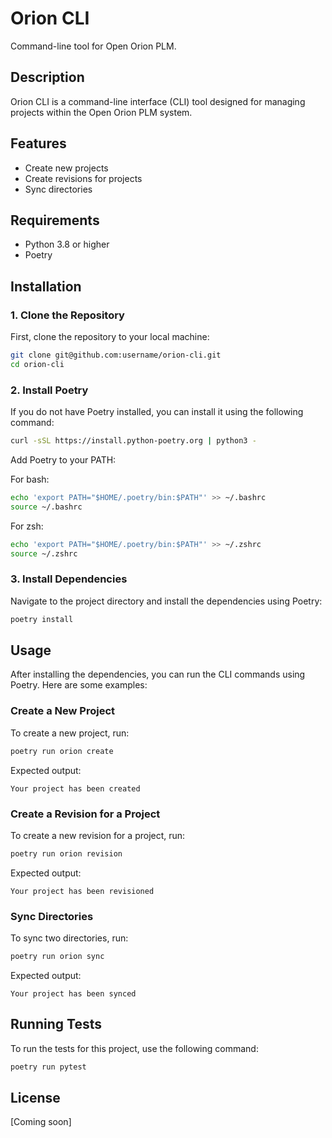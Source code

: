 
# Orion CLI

Command-line tool for Open Orion PLM.

## Description

Orion CLI is a command-line interface (CLI) tool designed for managing projects within the Open Orion PLM system. 

## Features

- Create new projects
- Create revisions for projects
- Sync directories

## Requirements

- Python 3.8 or higher
- Poetry

## Installation

### 1. Clone the Repository

First, clone the repository to your local machine:

```bash
git clone git@github.com:username/orion-cli.git
cd orion-cli
```

### 2. Install Poetry

If you do not have Poetry installed, you can install it using the following command:

```bash
curl -sSL https://install.python-poetry.org | python3 -
```

Add Poetry to your PATH:

For bash:
```bash
echo 'export PATH="$HOME/.poetry/bin:$PATH"' >> ~/.bashrc
source ~/.bashrc
```

For zsh:
```bash
echo 'export PATH="$HOME/.poetry/bin:$PATH"' >> ~/.zshrc
source ~/.zshrc
```

### 3. Install Dependencies

Navigate to the project directory and install the dependencies using Poetry:

```bash
poetry install
```

## Usage

After installing the dependencies, you can run the CLI commands using Poetry. Here are some examples:

### Create a New Project

To create a new project, run:

```bash
poetry run orion create
```

Expected output:

```
Your project has been created
```

### Create a Revision for a Project

To create a new revision for a project, run:

```bash
poetry run orion revision
```

Expected output:

```
Your project has been revisioned
```

### Sync Directories

To sync two directories, run:

```bash
poetry run orion sync
```

Expected output:

```
Your project has been synced
```

## Running Tests

To run the tests for this project, use the following command:

```bash
poetry run pytest
```

## License

[Coming soon]
